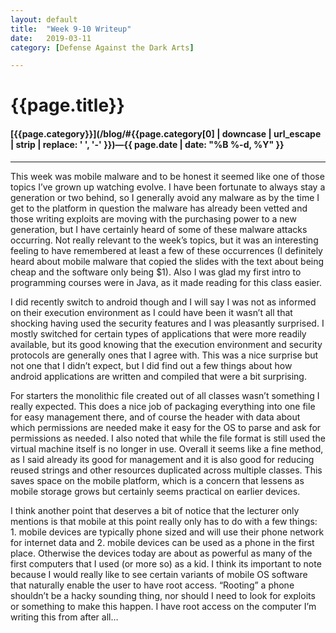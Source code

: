 ```yaml
---
layout: default
title:  "Week 9-10 Writeup"
date:   2019-03-11
category: [Defense Against the Dark Arts]

---
```


# {{page.title}}

#### [{{page.category}}](/blog/#{{page.category[0] | downcase | url_escape | strip | replace: ' ', '-' }})&mdash;{{ page.date | date: "%B %-d, %Y" }}

----

This week was mobile malware and to be honest it seemed like one of those topics I’ve grown up watching evolve. I have been fortunate to always stay a generation or two behind, so I generally avoid any malware as by the time I get to the platform in question the malware has already been vetted and those writing exploits are moving with the purchasing power to a new generation, but I have certainly heard of some of these malware attacks occurring. Not really relevant to the week’s topics, but it was an interesting feeling to have remembered at least a few of these occurrences (I definitely heard about mobile malware that copied the slides with the text about being cheap and the software only being $1). Also I was glad my first intro to programming courses were in Java, as it made reading for this class easier.

I did recently switch to android though and I will say I was not as informed on their execution environment as I could have been it wasn’t all that shocking having used the security features and I was pleasantly surprised. I mostly switched for certain types of applications that were more readily available, but its good knowing that the execution environment and security protocols are generally ones that I agree with. This was a nice surprise but not one that I didn’t expect, but I did find out a few things about how android applications are written and compiled that were a bit surprising.

For starters the monolithic file created out of all classes wasn’t something I really expected. This does a nice job of packaging everything into one file for easy management there, and of course the header with data about which permissions are needed make it easy for the OS to parse and ask for permissions as needed. I also noted that while the file format is still used the virtual machine itself is no longer in use. Overall it seems like a fine method, as I said already its good for management and it is also good for reducing reused strings and other resources duplicated across multiple classes. This saves space on the mobile platform, which is a concern that lessens as mobile storage grows but certainly seems practical on earlier devices.

I think another point that deserves a bit of notice that the lecturer only mentions is that mobile at this point really only has to do with a few things: 1. mobile devices are typically phone sized and will use their phone network for internet data and 2. mobile devices can be used as a phone in the first place. Otherwise the devices today are about as powerful as many of the first computers that I used (or more so) as a kid. I think its important to note because I would really like to see certain variants of mobile OS software that naturally enable the user to have root access. “Rooting” a phone shouldn’t be a hacky sounding thing, nor should I need to look for exploits or something to make this happen. I have root access on the computer I’m writing this from after all…